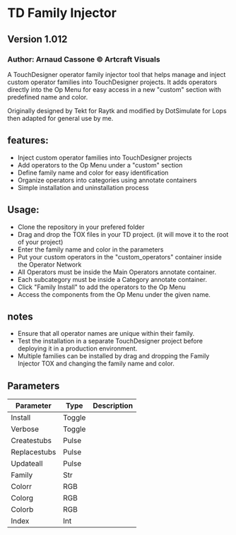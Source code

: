 ﻿# TD Family Injector
## Version 1.012
### Author: Arnaud Cassone © Artcraft Visuals
A TouchDesigner operator family injector tool that helps manage and inject custom operator families into TouchDesigner projects.
It adds operators directly into the Op Menu for easy access in a new "custom" section with predefined name and color.

Originally designed by Tekt for Raytk and modified by DotSimulate for Lops then adapted for general use by me.

## features:
- Inject custom operator families into TouchDesigner projects
- Add operators to the Op Menu under a "custom" section
- Define family name and color for easy identification
- Organize operators into categories using annotate containers
- Simple installation and uninstallation process


## Usage:
- Clone the repository in your prefered folder
- Drag and drop the TOX files in your TD project. (it will move it to the root of your project)
- Enter the family name and color in the parameters
- Put your custom operators in the "custom_operators" container inside the Operator Network
- All Operators must be inside the Main Operators annotate container.
- Each subcategory must be inside a Category annotate container.
- Click "Family Install" to add the operators to the Op Menu
- Access the components from the Op Menu under the given name.

## notes
- Ensure that all operator names are unique within their family.
- Test the installation in a separate TouchDesigner project before deploying it in a production environment.
- Multiple families can be installed by drag and dropping the Family Injector TOX and changing the family name and color.

## Parameters
| Parameter | Type | Description |
|----------------------|------|---------------------------------|
|Install|Toggle||
|Verbose|Toggle||
|Createstubs|Pulse||
|Replacestubs|Pulse||
|Updateall|Pulse||
|Family|Str||
|Colorr|RGB||
|Colorg|RGB||
|Colorb|RGB||
|Index|Int||